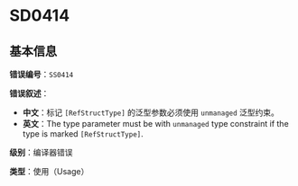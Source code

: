 ﻿# SD0414
## 基本信息

**错误编号**：`SS0414`

**错误叙述**：

* **中文**：标记 `[RefStructType]` 的泛型参数必须使用 `unmanaged` 泛型约束。
* **英文**：The type parameter must be with `unmanaged` type constraint if the type is marked `[RefStructType]`.

**级别**：编译器错误

**类型**：使用（Usage）

